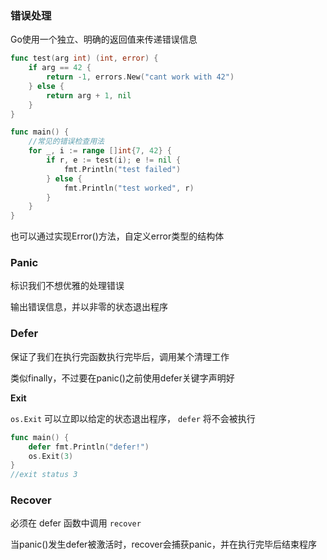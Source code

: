 ### 错误处理

Go使用一个独立、明确的返回值来传递错误信息

```go
func test(arg int) (int, error) {
	if arg == 42 {
		return -1, errors.New("cant work with 42")
	} else {
		return arg + 1, nil
	}
}

func main() {
	//常见的错误检查用法
	for _, i := range []int{7, 42} {
		if r, e := test(i); e != nil {
			fmt.Println("test failed")
		} else {
			fmt.Println("test worked", r)
		}
	}
}
```

也可以通过实现Error()方法，自定义error类型的结构体



### Panic

标识我们不想优雅的处理错误

输出错误信息，并以非零的状态退出程序



### Defer

保证了我们在执行完函数执行完毕后，调用某个清理工作

类似finally，不过要在panic()之前使用defer关键字声明好

**Exit**

`os.Exit` 可以立即以给定的状态退出程序， `defer` 将不会被执行

```go
func main() {
    defer fmt.Println("defer!")
    os.Exit(3)
}
//exit status 3
```



### Recover

必须在 defer 函数中调用 `recover`

当panic()发生defer被激活时，recover会捕获panic，并在执行完毕后结束程序

